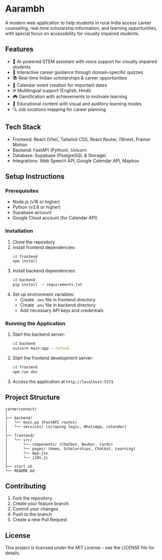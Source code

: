 # Aarambh

A modern web application to help students in rural India access career counseling, real-time scholarship information, and learning opportunities, with special focus on accessibility for visually impaired students.

## Features

- 🤖 AI-powered STEM assistant with voice support for visually impaired students
- 🎯 Interactive career guidance through domain-specific quizzes
- 📚 Real-time Indian scholarships & career opportunities
- 📅 Calendar event creation for important dates
- 🌐 Multilingual support (English, Hindi)
- 🎮 Gamification with achievements to motivate learning
- 🧠 Educational content with visual and auditory learning modes
- 🔍 Job locations mapping for career planning

## Tech Stack

- Frontend: React (Vite), Tailwind CSS, React Router, i18next, Framer Motion
- Backend: FastAPI (Python), Uvicorn
- Database: Supabase (PostgreSQL & Storage)
- Integrations: Web Speech API, Google Calendar API, Mapbox

## Setup Instructions

### Prerequisites

- Node.js (v16 or higher)
- Python (v3.8 or higher)
- Supabase account
- Google Cloud account (for Calendar API)

### Installation

1. Clone the repository
2. Install frontend dependencies:
   ```bash
   cd frontend
   npm install
   ```
3. Install backend dependencies:
   ```bash
   cd backend
   pip install -r requirements.txt
   ```
4. Set up environment variables:
   - Create `.env` file in frontend directory
   - Create `.env` file in backend directory
   - Add necessary API keys and credentials

### Running the Application

1. Start the backend server:
   ```bash
   cd backend
   uvicorn main:app --reload
   ```

2. Start the frontend development server:
   ```bash
   cd frontend
   npm run dev
   ```

3. Access the application at `http://localhost:5173`

## Project Structure

```
careerconnect/
│
├── backend/
│   └── main.py (FastAPI routes)
│   └── services/ (scraping logic, WhatsApp, calendar)
│
├── frontend/
│   └── src/
│       └── components/ (Chatbot, Navbar, Cards)
│       └── pages/ (Home, Scholarships, Chatbot, Learning)
│       └── App.jsx
│       └── i18n.js
│
├── start.sh
└── README.md
```

## Contributing

1. Fork the repository
2. Create your feature branch
3. Commit your changes
4. Push to the branch
5. Create a new Pull Request

## License

This project is licensed under the MIT License - see the LICENSE file for details. 

